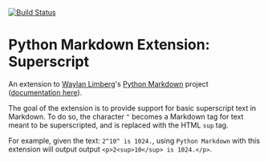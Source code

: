 [![Build Status](https://travis-ci.org/jambonrose/markdown_superscript_extension.svg?branch=master)](https://travis-ci.org/jambonrose/markdown_superscript_extension)

# Python Markdown Extension: Superscript

An extension to [Waylan Limberg](https://github.com/waylan)'s [Python Markdown](https://github.com/waylan/Python-Markdown) project ([documentation here](https://pythonhosted.org/Markdown/index.html)).

The goal of the extension is to provide support for basic superscript text in Markdown. To do so, the character `^` becomes a Markdown tag for text meant to be superscripted, and is replaced with the HTML `sup` tag.

For example, given the text: `2^10^ is 1024.`, using `Python Markdown` with this extension will output output `<p>2<sup>10</sup> is 1024.</p>`.
